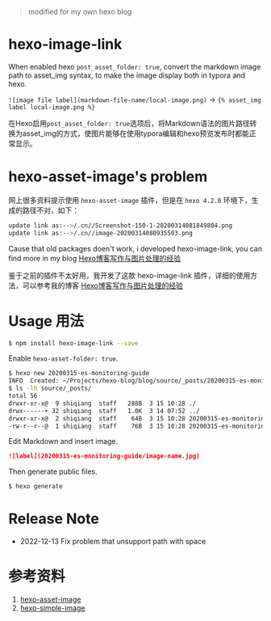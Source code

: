 > modified for my own hexo blog

# hexo-image-link

When enabled hexo `post_asset_folder: true`, convert the markdown image path to asset_img syntax, to make the image display both in typora and hexo.

`![image file label](markdown-file-name/local-image.png)` -> `{% asset_img label local-image.png %}`

在Hexo启用`post_asset_folder: true`选项后，将Markdown语法的图片路径转换为asset_img的方式，使图片能够在使用typora编辑和hexo预览发布时都能正常显示。

# hexo-asset-image's problem

网上很多资料提示使用 `hexo-asset-image` 插件，但是在 `hexo 4.2.0` 环境下，生成的路径不对，如下：

```sh
update link as:-->/.cn//Screenshot-150-1-20200314081849804.png
update link as:-->/.cn//image-20200314080935503.png
```

Cause that old packages doen't work, i developed hexo-image-link, you can find more in my blog [Hexo博客写作与图片处理的经验](http://edulinks.cn/2020/03/14/20200314-write-hexo-with-typora/)

鉴于之前的插件不太好用，我开发了这款 hexo-image-link 插件，详细的使用方法，可以参考我的博客 [Hexo博客写作与图片处理的经验](http://edulinks.cn/2020/03/14/20200314-write-hexo-with-typora/)

# Usage 用法

```sh
$ npm install hexo-image-link --save
```

Enable `hexo-asset-folder: true`. 

```sh
$ hexo new 20200315-es-monitoring-guide
INFO  Created: ~/Projects/hexo-blog/blog/source/_posts/20200315-es-monitoring-guide.md
$ ls -lh source/_posts/
total 56
drwxr-xr-x@  9 shiqiang  staff   288B  3 15 10:28 ./
drwx------+ 32 shiqiang  staff   1.0K  3 14 07:52 ../
drwxr-xr-x@  2 shiqiang  staff    64B  3 15 10:28 20200315-es-monitoring-guide/
-rw-r--r--@  1 shiqiang  staff    76B  3 15 10:28 20200315-es-monitoring-guide.md
```

Edit Markdown and insert image.

```markdown
![label](20200315-es-monitoring-guide/image-name.jpg)
```

Then generate public files.

```sh
$ hexo generate
```

# Release Note

* 2022-12-13    Fix problem that unsupport path with space

# 参考资料

1. [hexo-asset-image](https://github.com/xcodebuild/hexo-asset-image)
2. [hexo-simple-image](https://github.com/Aragakiiii/hexo-simple-image)
